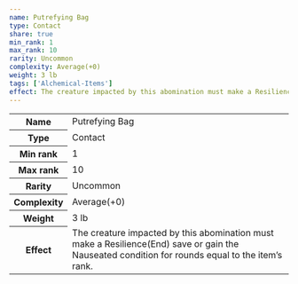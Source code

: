 ```yaml
---
name: Putrefying Bag
type: Contact
share: true
min_rank: 1
max_rank: 10
rarity: Uncommon
complexity: Average(+0)
weight: 3 lb
tags: ['Alchemical-Items']
effect: The creature impacted by this abomination must make a Resilience(End) save or gain the Nauseated condition for rounds equal to the item’s rank.
---
```

<p><span style="overflow-x: auto;"><table><tbody><tr><th>Name</th><td>Putrefying Bag</td></tr><tr><th>Type</th><td>Contact</td></tr><tr><th>Min rank</th><td>1</td></tr><tr><th>Max rank</th><td>10</td></tr><tr><th>Rarity</th><td>Uncommon</td></tr><tr><th>Complexity</th><td>Average(+0)</td></tr><tr><th>Weight</th><td>3 lb</td></tr><tr><th>Effect</th><td>The creature impacted by this abomination must make a Resilience(End) save or gain the Nauseated condition for rounds equal to the item’s rank.</td></tr></tbody></table></span></p>